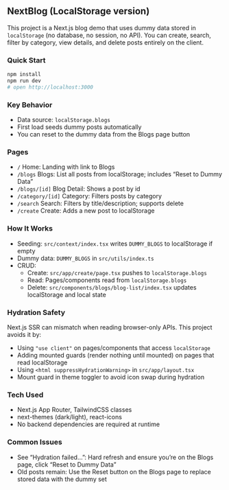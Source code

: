 ## NextBlog (LocalStorage version)

This project is a Next.js blog demo that uses dummy data stored in `localStorage` (no database, no session, no API). You can create, search, filter by category, view details, and delete posts entirely on the client.

### Quick Start

```bash
npm install
npm run dev
# open http://localhost:3000
```

### Key Behavior
- Data source: `localStorage.blogs`
- First load seeds dummy posts automatically
- You can reset to the dummy data from the Blogs page button

### Pages
- `/` Home: Landing with link to Blogs
- `/blogs` Blogs: List all posts from localStorage; includes “Reset to Dummy Data”
- `/blogs/[id]` Blog Detail: Shows a post by id
- `/category/[id]` Category: Filters posts by category
- `/search` Search: Filters by title/description; supports delete
- `/create` Create: Adds a new post to localStorage

### How It Works
- Seeding: `src/context/index.tsx` writes `DUMMY_BLOGS` to localStorage if empty
- Dummy data: `DUMMY_BLOGS` in `src/utils/index.ts`
- CRUD:
  - Create: `src/app/create/page.tsx` pushes to `localStorage.blogs`
  - Read: Pages/components read from `localStorage.blogs`
  - Delete: `src/components/blogs/blog-list/index.tsx` updates localStorage and local state

### Hydration Safety
Next.js SSR can mismatch when reading browser-only APIs. This project avoids it by:
- Using `"use client"` on pages/components that access `localStorage`
- Adding mounted guards (render nothing until mounted) on pages that read localStorage
- Using `<html suppressHydrationWarning>` in `src/app/layout.tsx`
- Mount guard in theme toggler to avoid icon swap during hydration

### Tech Used
- Next.js App Router, TailwindCSS classes
- next-themes (dark/light), react-icons
- No backend dependencies are required at runtime

### Common Issues
- See “Hydration failed…”: Hard refresh and ensure you’re on the Blogs page, click “Reset to Dummy Data”
- Old posts remain: Use the Reset button on the Blogs page to replace stored data with the dummy set
